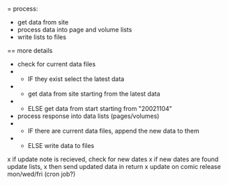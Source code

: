 
= process:

- get data from site
- process data into page and volume lists
- write lists to files

== more details

- check for current data files
- - IF they exist select the latest data
- - get data from site starting from the latest data
- - ELSE get data from start starting from "20021104"
- process response into data lists (pages/volumes)
- - IF there are current data files, append the new data to them
- - ELSE write data to files

x if update note is recieved, check for new dates
x if new dates are found update lists,
x then send updated data in return 
x update on comic release mon/wed/fri (cron job?)